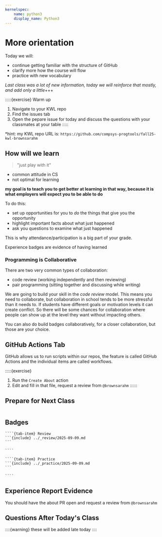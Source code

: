 ```yaml
---
kernelspec:
    name: python3
    display_name: Python3
---
```



# More orientation

Today we will: 
- continue getting familiar with the structure of GitHub
- clarify more how the course will flow
- practice with new vocabulary

*Last class was a lot of new information, today we will reinforce that mostly, and add only a little*+++

:::::{exercise} Warm up
1. Navigate to your KWL repo 
2. Find the issues tab
3. Open the pepare issue for today and discuss the questions with your classmates at your table
:::::

*hint: my KWL repo URL is: `https://github.com/compsys-progtools/fall25-kwl-brownsarahm`


## How will we learn


> "just play with it"

- common attitude in CS
- not optimal for learning

**my goal is to teach you to get better at learning in that way, because it is what employers will expect you to be able to do**

To do this:
- set up opportunities for you to *do* the things that give you the opportunity
- highlight important facts about what just happened
- ask you questions to examine what just happened


This is why attendance/participation is a big part of your grade. 

Experience badges are evidence of having learned



### Programming is Collaborative



There are two very common types of collaboration:
- code review (working independently and then reviewing)
- pair programming (sitting together and discussing while writing)


We are going to build your skill in the *code review* model.  This means you need to collaborate, but collaboration in school tends to be more stressful than it needs to. If students have different goals or motivation levels it can create conflict.  So there will be some chances for collaboration where people can show up at the level they want without impacting others.  

You can also do build badges collaboratively, for a closer collaboration, but those are your choice.


## GitHub Actions Tab  

GitHub allows us to run scripts within our repos, the feature is called GitHub Actions and the individual items are called workflows.

:::::{exercise}
1. Run the `Create About` action
1. Edit and fill in that file, request a review from `@brownsarahm`
::::::



## Prepare for Next Class 

```{include} ../_prepare/2025-09-11.md
```

## Badges

`````{tab-set}
````{tab-item} Review
```{include} ../_review/2025-09-09.md
```

````

````{tab-item} Practice
```{include} ../_practice/2025-09-09.md
```

````
`````



## Experience Report Evidence

You should have the about PR open and request a review from `@brownsarahm`

## Questions After Today's Class 

::::{warning}
these will be added late today
::::